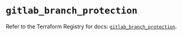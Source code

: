 # `gitlab_branch_protection`

Refer to the Terraform Registry for docs: [`gitlab_branch_protection`](https://registry.terraform.io/providers/gitlabhq/gitlab/18.3.0/docs/resources/branch_protection).
